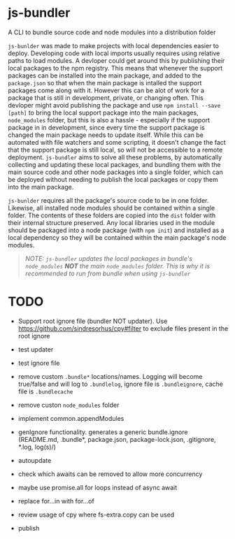 # js-bundler

A CLI to bundle source code and node modules into a distribution folder

`js-bunlder` was made to make projects with local dependencies easier to deploy. Developing code with local imports usually requires using relative paths to load modules. A devloper could get around this by publishing their local packages to the npm registry. This means that whenever the support packages can be installed into the main package, and added to the `package.json` so that when the main package is intalled the support packages come along with it. However this can be alot of work for a package that is still in development, private, or changing often. This devloper might avoid publishing the package and use `npm install --save [path]` to bring the local support package into the main packages, `node_modules` folder, but this is also a hassle - especially if the support package in in development, since every time the support package is changed the main package needs to update itself. While this can be automated with file watchers and some scripting, it doesn't change the fact that the support package is still local, so will not be accessible to a remote deployment. `js-bundler` aims to solve all these problems, by automatically collecting and updating these local packages, and bundling them with the main source code and other node packages into a single folder, which can be deployed without needing to publish the local packages or copy them into the main package.

`js-bunlder` requires all the package's source code to be in one folder. Likewise, all installed node modules should be contained within a single folder. The contents of these folders are copied into the `dist` folder with their internal structure preserved. Any local libraries used in the module should be packaged into a node package (with `npm init`) and installed as a local dependency so they will be contained within the main package's node modules.

> _NOTE: `js-bundler` updates the local packages in bundle's `node_modules` **NOT** the main `node_modules` folder. This is why it is recommended to run from bundle when using `js-bundler`_

# TODO

- Support root ignore file (bundler NOT updater). Use https://github.com/sindresorhus/cpy#filter to exclude files present in the root ignore

- test updater
- test ignore file

- remove custom `.bundle*` locations/names. Logging will become true/false and will log to `.bundlelog`, ignore file is `.bundleignore`, cache file is `.bundlecache`
- remove custon `node_modules` folder
- implement common.appendModules

- genIgnore functionality. generates a generic bundle.ignore (README.md, .bundle\*, package.json, package-lock.json, .gitignore, \*.log, log(s)/)

- autoupdate

- check which awaits can be removed to allow more concurrency
- maybe use promise.all for loops instead of async await
- replace for...in with for...of
- review usage of cpy where fs-extra.copy can be used

- publish
